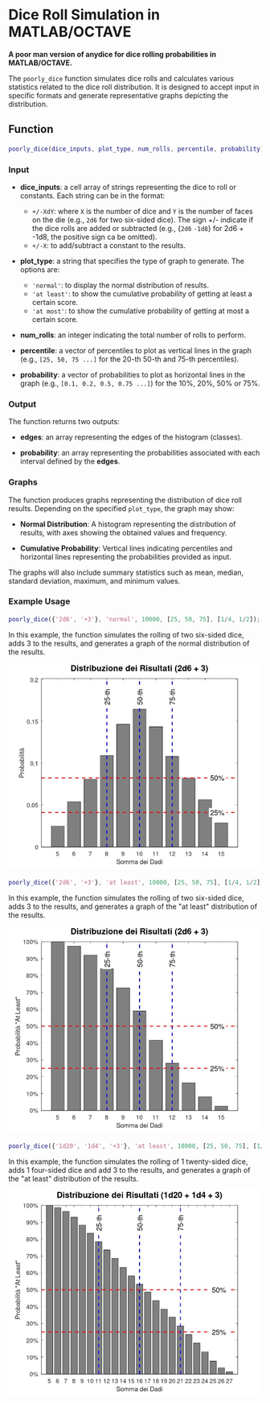 # Dice Roll Simulation in MATLAB/OCTAVE

**A poor man version of anydice for dice rolling probabilities in MATLAB/OCTAVE.**

The `poorly_dice` function simulates dice rolls and calculates various statistics related to the dice roll distribution. It is designed to accept input in specific formats and generate representative graphs depicting the distribution.

## Function

```matlab
poorly_dice(dice_inputs, plot_type, num_rolls, percentile, probability)
```

### Input

- **dice_inputs**: a cell array of strings representing the dice to roll or constants. Each string can be in the format:
  - `+/-XdY`: where `X` is the number of dice and `Y` is the number of faces on the die (e.g., `2d6` for two six-sided dice). The sign +/- indicate if the dice rolls are added or subtracted (e.g., {`2d6` `-1d8`} for 2d6 + -1d8, the positive sign ca be omitted).
  - `+/-X`: to add/subtract a constant to the results.
  
- **plot_type**: a string that specifies the type of graph to generate. The options are:
  - `'normal'`: to display the normal distribution of results.
  - `'at least'`: to show the cumulative probability of getting at least a certain score.
  - `'at most'`: to show the cumulative probability of getting at most a certain score.
  
- **num_rolls**: an integer indicating the total number of rolls to perform.

- **percentile**: a vector of percentiles to plot as vertical lines in the graph (e.g., `[25, 50, 75 ...]` for the 20-th 50-th and 75-th percentiles).

- **probability**: a vector of probabilities to plot as horizontal lines in the graph (e.g., `[0.1, 0.2, 0.5, 0.75 ...]`) for the 10%, 20%, 50% or 75%.

### Output
The function returns two outputs:

- **edges**: an array representing the edges of the histogram (classes).
  
- **probability**: an array representing the probabilities associated with each interval defined by the **edges**.

### Graphs

The function produces graphs representing the distribution of dice roll results. Depending on the specified `plot_type`, the graph may show:

- **Normal Distribution**: A histogram representing the distribution of results, with axes showing the obtained values and frequency.
  
- **Cumulative Probability**: Vertical lines indicating percentiles and horizontal lines representing the probabilities provided as input. 

The graphs will also include summary statistics such as mean, median, standard deviation, maximum, and minimum values.

### Example Usage

```matlab
poorly_dice({'2d6', '+3'}, 'normal', 10000, [25, 50, 75], [1/4, 1/2]);
```

In this example, the function simulates the rolling of two six-sided dice, adds 3 to the results, and generates a graph of the normal distribution of the results.

![Alt text](2d6_plus3.jpg)

```matlab
poorly_dice({'2d6', '+3'}, 'at least', 10000, [25, 50, 75], [1/4, 1/2]);
```

In this example, the function simulates the rolling of two six-sided dice, adds 3 to the results, and generates a graph of the "at least" distribution of the results.

![Alt text](2d6_plus3_at_least.jpg)

```matlab
poorly_dice({'1d20', '1d4', '+3'}, 'at least', 10000, [25, 50, 75], [1/4, 1/2]);
```

In this example, the function simulates the rolling of 1 twenty-sided dice, adds 1 four-sided dice and add 3 to the results, and generates a graph of the "at least" distribution of the results.

![Alt text](1d20_plus_1d4_plus_3_at_least.jpg)
